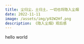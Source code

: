 ```yaml
---
title: 尘归尘，土归土，一切也将隐入尘烟
date: 2022-11-11
image: /assets/img/p92W2Hf.png
description: 《隐入尘烟》观后感
---
```

hello world

